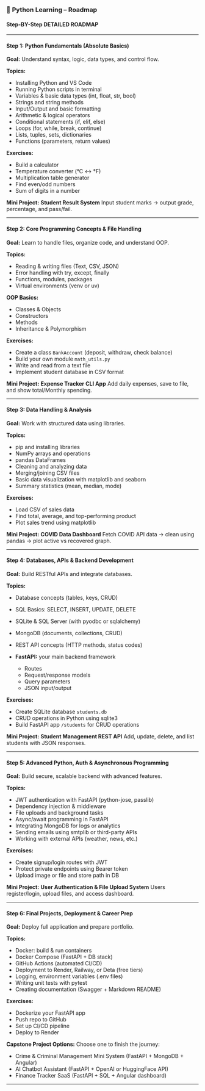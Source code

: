 ### 🧭 **Python Learning – Roadmap**

#### Step-BY-Step DETAILED ROADMAP

---

#### **Step 1: Python Fundamentals (Absolute Basics)**

**Goal:** Understand syntax, logic, data types, and control flow.

**Topics:**

- Installing Python and VS Code
- Running Python scripts in terminal
- Variables & basic data types (int, float, str, bool)
- Strings and string methods
- Input/Output and basic formatting
- Arithmetic & logical operators
- Conditional statements (if, elif, else)
- Loops (for, while, break, continue)
- Lists, tuples, sets, dictionaries
- Functions (parameters, return values)

**Exercises:**

- Build a calculator
- Temperature converter (°C ↔ °F)
- Multiplication table generator
- Find even/odd numbers
- Sum of digits in a number

**Mini Project:**
**Student Result System**
Input student marks → output grade, percentage, and pass/fail.

---

#### **Step 2: Core Programming Concepts & File Handling**

**Goal:** Learn to handle files, organize code, and understand OOP.

**Topics:**

- Reading & writing files (Text, CSV, JSON)
- Error handling with try, except, finally
- Functions, modules, packages
- Virtual environments (venv or uv)

**OOP Basics:**

- Classes & Objects
- Constructors
- Methods
- Inheritance & Polymorphism

**Exercises:**

- Create a class `BankAccount` (deposit, withdraw, check balance)
- Build your own module `math_utils.py`
- Write and read from a text file
- Implement student database in CSV format

**Mini Project:**
**Expense Tracker CLI App**
Add daily expenses, save to file, and show total/Monthly spending.

---

#### **Step 3: Data Handling & Analysis**

**Goal:** Work with structured data using libraries.

**Topics:**

- pip and installing libraries
- NumPy arrays and operations
- pandas DataFrames
- Cleaning and analyzing data
- Merging/joining CSV files
- Basic data visualization with matplotlib and seaborn
- Summary statistics (mean, median, mode)

**Exercises:**

- Load CSV of sales data
- Find total, average, and top-performing product
- Plot sales trend using matplotlib

**Mini Project:**
**COVID Data Dashboard**
Fetch COVID API data → clean using pandas → plot active vs recovered graph.

---

#### **Step 4: Databases, APIs & Backend Development**

**Goal:** Build RESTful APIs and integrate databases.

**Topics:**

- Database concepts (tables, keys, CRUD)
- SQL Basics: SELECT, INSERT, UPDATE, DELETE
- SQLite & SQL Server (with pyodbc or sqlalchemy)
- MongoDB (documents, collections, CRUD)
- REST API concepts (HTTP methods, status codes)
- **FastAPI:** your main backend framework

  - Routes
  - Request/response models
  - Query parameters
  - JSON input/output

**Exercises:**

- Create SQLite database `students.db`
- CRUD operations in Python using sqlite3
- Build FastAPI app `/students` for CRUD operations

**Mini Project:**
**Student Management REST API**
Add, update, delete, and list students with JSON responses.

---

#### **Step 5: Advanced Python, Auth & Asynchronous Programming**

**Goal:** Build secure, scalable backend with advanced features.

**Topics:**

- JWT authentication with FastAPI (python-jose, passlib)
- Dependency injection & middleware
- File uploads and background tasks
- Async/await programming in FastAPI
- Integrating MongoDB for logs or analytics
- Sending emails using smtplib or third-party APIs
- Working with external APIs (weather, news, etc.)

**Exercises:**

- Create signup/login routes with JWT
- Protect private endpoints using Bearer token
- Upload image or file and store path in DB

**Mini Project:**
**User Authentication & File Upload System**
Users register/login, upload files, and access dashboard.

---

#### **Step 6: Final Projects, Deployment & Career Prep**

**Goal:** Deploy full application and prepare portfolio.

**Topics:**

- Docker: build & run containers
- Docker Compose (FastAPI + DB stack)
- GitHub Actions (automated CI/CD)
- Deployment to Render, Railway, or Deta (free tiers)
- Logging, environment variables (.env files)
- Writing unit tests with pytest
- Creating documentation (Swagger + Markdown README)

**Exercises:**

- Dockerize your FastAPI app
- Push repo to GitHub
- Set up CI/CD pipeline
- Deploy to Render

**Capstone Project Options:**
Choose one to finish the journey:

- Crime & Criminal Management Mini System (FastAPI + MongoDB + Angular)
- AI Chatbot Assistant (FastAPI + OpenAI or HuggingFace API)
- Finance Tracker SaaS (FastAPI + SQL + Angular dashboard)

---
